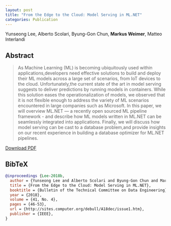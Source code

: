 ```yaml
---
layout: post
title: "From the Edge to the Cloud: Model Serving in ML.NET"
categories: Publication
---
```


Yunseong Lee, Alberto Scolari, Byung-Gon Chun, **Markus Weimer**, Matteo Interlandi


## Abstract

> As Machine Learning (ML) is becoming ubiquitously used within
> applications,developers need effective solutions to build and deploy their ML
> models across a large set of scenarios, from IoT devices to the cloud.
> Unfortunately,the current state of the art in model serving suggests to
> deliver predictions by running models in containers. While this solution eases
> the operationalization of models, we observed that it is not flexible enough
> to address the variety of ML scenarios encountered in large companies such as
> Microsoft. In this paper, we will overview ML.NET — a recently open sourced ML
> pipeline framework - and describe how ML models written in ML.NET can be
> seamlessly integrated into applications. Finally, we will discuss how model
> serving can be cast to a database problem,and provide insights on our recent
> experience in building a database optimizer for ML.NET pipelines.

[Download PDF]({{site.url}}/files/pub/2018/2018-IEEEDataEngineering-MLNET.pdf)

## BibTeX

```bibtex
@inproceedings {Lee-2018b,
  author = {Yunseong Lee and Alberto Scolari and Byung-Gon Chun and Markus Weimer and Matteo Interlandi},
  title = {From the Edge to the Cloud: Model Serving in ML.NET},
  booktitle = {Bulletin of the Technical Committee on Data Engineering},
  year = {2018},
  volume = {41, No. 4},
  pages = {46-53},
  url = {http://sites.computer.org/debull/A18dec/issue1.htm},
  publisher = {IEEE},
}
```